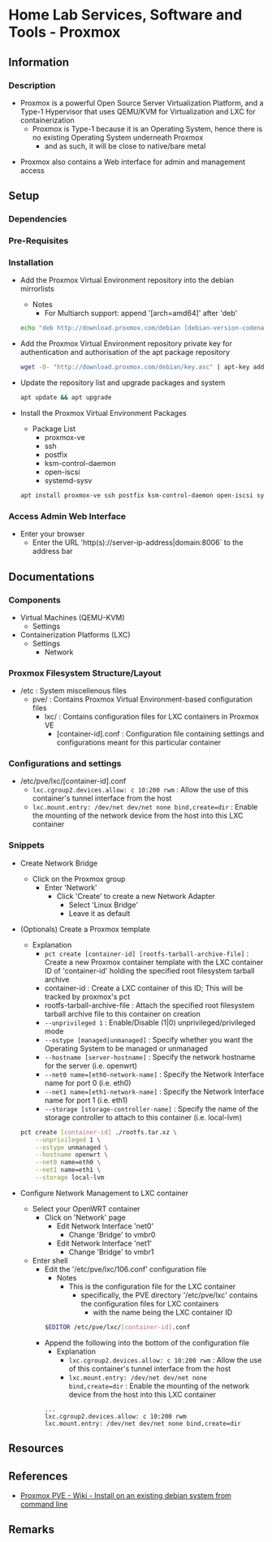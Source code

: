 # Home Lab Services, Software and Tools - Proxmox

## Information
### Description
- Proxmox is a powerful Open Source Server Virtualization Platform, and a Type-1 Hypervisor that uses QEMU/KVM for Virtualization and LXC for containerization
    - Proxmox is Type-1 because it is an Operating System, hence there is no existing Operating System underneath Proxmox
        + and as such, it will be close to native/bare metal
+ Proxmox also contains a Web interface for admin and management access

## Setup
### Dependencies

### Pre-Requisites

### Installation
- Add the Proxmox Virtual Environment repository into the debian mirrorlists
    - Notes
        + For Multiarch support: append '[arch=amd64]' after 'deb'
    ```bash
    echo "deb http://download.proxmox.com/debian [debian-version-codename] pve-no-subscription" > /etc/apt/sources.list.d/pve-install-repo.list
    ```

- Add the Proxmox Virtual Environment repository private key for authentication and authorisation of the apt package repository
    ```bash
    wget -O- "http://download.proxmox.com/debian/key.asc" | apt-key add -
    ```

- Update the repository list and upgrade packages and system
    ```bash
    apt update && apt upgrade
    ```

- Install the Proxmox Virtual Environment Packages
    - Package List
        + proxmox-ve
        + ssh
        + postfix
        + ksm-control-daemon
        + open-iscsi
        + systemd-sysv
    ```bash
    apt install proxmox-ve ssh postfix ksm-control-daemon open-iscsi systemd-sysv
    ```

### Access Admin Web Interface
- Enter your browser
    + Enter the URL 'http(s)://server-ip-address|domain:8006` to the address bar

## Documentations

### Components
- Virtual Machines (QEMU-KVM)
    - Settings
- Containerization Platforms (LXC)
    - Settings
        + Network

### Proxmox Filesystem Structure/Layout
- /etc : System miscellenous files
    - pve/ : Contains Proxmox Virtual Environment-based configuration files
        - lxc/ : Contains configuration files for LXC containers in Proxmox VE
            - [container-id].conf : Configuration file containing settings and configurations meant for this particular container

### Configurations and settings
- /etc/pve/lxc/[container-id].conf
    + `lxc.cgroup2.devices.allow: c 10:200 rwm` : Allow the use of this container's tunnel interface from the host
    + `lxc.mount.entry: /dev/net dev/net none bind,create=dir` : Enable the mounting of the network device from the host into this LXC container

### Snippets
- Create Network Bridge
    - Click on the Proxmox group
        - Enter 'Network'
            - Click 'Create' to create a new Network Adapter
                + Select 'Linux Bridge'
                + Leave it as default

- (Optionals) Create a Proxmox template
    - Explanation
        + `pct create [container-id] [rootfs-tarball-archive-file]` : Create a new Proxmox container template with the LXC container ID of 'container-id' holding the specified root filesystem tarball archive
        + container-id : Create a LXC container of this ID; This will be tracked by proxmox's pct
        + rootfs-tarball-archive-file : Attach the specified root filesystem tarball archive file to this container on creation
        + `--unprivileged 1` : Enable/Disable (1|0) unprivileged/privileged mode
        + `--ostype [managed|unmanaged]` : Specify whether you want the Operating System to be managed or unmanaged
        + `--hostname [server-hostname]` : Specify the network hostname for the server (i.e. openwrt)
        + `--net0 name=[eth0-network-name]` : Specify the Network Interface name for port 0 (i.e. eth0)
        + `--net1 name=[eth1-network-name]` : Specify the Network Interface name for port 1 (i.e. eth1)
        + `--storage [storage-controller-name]` : Specify the name of the storage controller to attach to this container (i.e. local-lvm)
    ```bash
    pct create [container-id] ./rootfs.tar.xz \
        --unprivileged 1 \
        --ostype unmanaged \
        --hostname openwrt \
        --net0 name=eth0 \
        --net1 name=eth1 \
        --storage local-lvm
    ```

- Configure Network Management to LXC container
    - Select your OpenWRT container
        - Click on 'Network' page
            - Edit Network Interface 'net0'
                + Change 'Bridge' to vmbr0
            - Edit Network Interface 'net1'
                + Change 'Bridge' to vmbr1
    - Enter shell
        - Edit the '/etc/pve/lxc/106.conf' configuration file
            - Notes
                - This is the configuration file for the LXC container
                    - specifically, the PVE directory '/etc/pve/lxc' contains the configuration files for LXC containers
                        + with the name being the LXC container ID
            ```bash
            $EDITOR /etc/pve/lxc/[container-id].conf
            ```
        - Append the following into the bottom of the configuration file
            - Explanation
                + `lxc.cgroup2.devices.allow: c 10:200 rwm` : Allow the use of this container's tunnel interface from the host
                + `lxc.mount.entry: /dev/net dev/net none bind,create=dir` : Enable the mounting of the network device from the host into this LXC container
            ```
            ...
            lxc.cgroup2.devices.allow: c 10:200 rwm
            lxc.mount.entry: /dev/net dev/net none bind,create=dir
            ```

## Resources

## References
+ [Proxmox PVE - Wiki - Install on an existing debian system from command line](https://pve.proxmox.com/wiki/Install_Proxmox_VE_on_Debian_Jessie)

## Remarks

